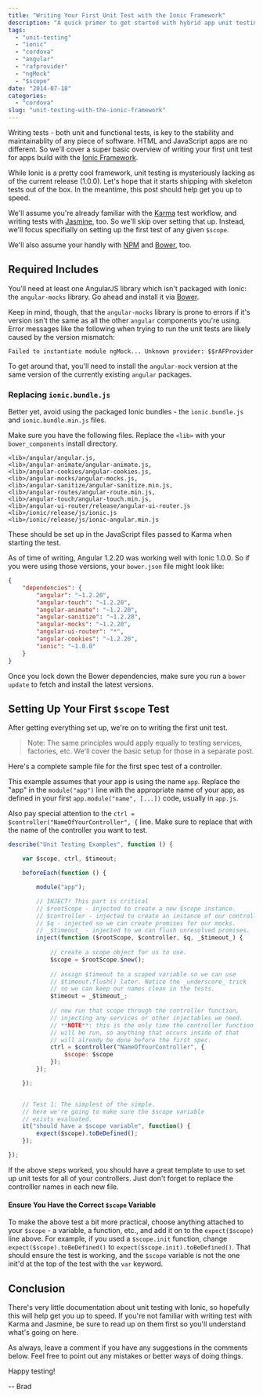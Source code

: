 ```yaml
---
title: "Writing Your First Unit Test with the Ionic Framework"
description: "A quick primer to get started with hybrid app unit testing."
tags:
  - "unit-testing"
  - "ionic"
  - "cordova"
  - "angular"
  - "rafprovider"
  - "ngMock"
  - "$scope"
date: "2014-07-18"
categories:
  - "cordova"
slug: "unit-testing-with-the-ionic-framework"
---
```


Writing tests - both unit and functional tests, is key to the stability and maintainablity of any piece of software. HTML and JavaScript apps are no different. So we'll cover a super basic overview of writing your first unit test for apps build with the [Ionic Framework](http://ionicframework.com).

While Ionic is a pretty cool framework, unit testing is mysteriously lacking as of the current release (1.0.0). Let's hope that it starts shipping with skeleton tests out of the box. In the meantime, this post should help get you up to speed.

We'll assume you're already familiar with the [Karma](//karma-runner.github.io/) test workflow, and writing tests with [Jasmine](//jasmine.github.io/), too. So we'll skip over setting that up. Instead, we'll focus specifially on setting up the first test of any given `$scope`.

We'll also assume your handly with [NPM](//www.npmjs.org/) and [Bower](//bower.io), too.

## Required Includes

You'll need at least one AngularJS library which isn't packaged with Ionic: the `angular-mocks` library. Go ahead and install it via [Bower](//bower.io).

Keep in mind, though, that the `angular-mocks` library is prone to errors if it's version isn't the same as all the other `angular` components you're using. Error messages like the following when trying to run the unit tests are likely caused by the version mismatch:

```
Failed to instantiate module ngMock... Unknown provider: $$rAFProvider
```

To get around that, you'll need to install the `angular-mock` version at the same version of the currently existing `angular` packages. 

### Replacing `ionic.bundle.js`

Better yet, avoid using the packaged Ionic  bundles - the `ionic.bundle.js` and `ionic.bundle.min.js` files.

Make sure you have the following files. Replace the `<lib>` with your `bower_components` install directory.

```
<lib>/angular/angular.js,
<lib>/angular-animate/angular-animate.js,
<lib>/angular-cookies/angular-cookies.js,
<lib>/angular-mocks/angular-mocks.js,
<lib>/angular-sanitize/angular-sanitize.min.js,
<lib>/angular-routes/angular-route.min.js,
<lib>/angular-touch/angular-touch.min.js,
<lib>/angular-ui-router/release/angular-ui-router.js
<lib>/ionic/release/js/ionic.js
<lib>/ionic/release/js/ionic-angular.min.js
```

These should be set up in the JavaScript files passed to Karma when starting the test.

As of time of writing, Angular 1.2.20 was working well with Ionic 1.0.0. So if you were using those versions, your `bower.json` file might look like:

```json
{
    "dependencies": {
        "angular": "~1.2.20",
        "angular-touch": "~1.2.20",
        "angular-animate": "~1.2.20",
        "angular-sanitize": "~1.2.20",
        "angular-mocks": "~1.2.20",
        "angular-ui-router": "*",
        "angular-cookies": "~1.2.20",
        "ionic": "~1.0.0"
    }
}
```

Once you lock down the Bower dependencies, make sure you run a `bower update` to fetch and install the latest versions.

## Setting Up Your First `$scope` Test

After getting everything set up, we're on to writing the first unit test.

> Note: The same principles would apply equally to testing services, factories, etc. We'll cover the basic setup for those in a separate post.

Here's a complete sample file for the first spec test of a controller.

This example assumes that your app is using the name `app`. Replace the "app" in the `module("app")` line with the appropriate name of your app, as defined in your first `app.module("name", [...])` code, usually in `app.js`.

Also pay special attention to the `ctrl = $controller("NameOfYourController", {` line. Make sure to replace that with the name of the controller you want to test.

```javascript
describe("Unit Testing Examples", function () {

    var $scope, ctrl, $timeout;

    beforeEach(function () {

        module("app");

        // INJECT! This part is critical
        // $rootScope - injected to create a new $scope instance.
        // $controller - injected to create an instance of our controller.
        // $q - injected so we can create promises for our mocks.
        // _$timeout_ - injected to we can flush unresolved promises.
        inject(function ($rootScope, $controller, $q, _$timeout_) {
        
            // create a scope object for us to use.
            $scope = $rootScope.$new();
            
            // assign $timeout to a scoped variable so we can use
            // $timeout.flush() later. Notice the _underscore_ trick
            // so we can keep our names clean in the tests.
            $timeout = _$timeout_;
            
            // now run that scope through the controller function,
            // injecting any services or other injectables we need.
            // **NOTE**: this is the only time the controller function
            // will be run, so anything that occurs inside of that
            // will already be done before the first spec.
            ctrl = $controller("NameOfYourController", {
                $scope: $scope
            });
        });

    });


    // Test 1: The simplest of the simple.
    // here we're going to make sure the $scope variable 
    // exists evaluated.
    it("should have a $scope variable", function() {
        expect($scope).toBeDefined();
    });

});

```

If the above steps worked, you should have a great template to use to set up unit tests for all of your controllers. Just don't forget to replace the controlller names in each new file.

#### Ensure You Have the Correct `$scope` Variable

To make the above test a bit more practical, choose anything attached to your `$scope` - a variable, a function, etc., and add it on to the `expect($scope)` line above. For example, if you used a `$scope.init` function, change `expect($scope).toBeDefined()` to `expect($scope.init).toBeDefined()`. That should ensure the test is working, and the `$scope` variable is not the one init'd at the top of the test with the `var` keyword.




## Conclusion

There's very little documentation about unit testing with Ionic, so hopefully this will help get you up to speed. If you're not familiar with writing test with Karma and Jasmine, be sure to read up on them first so you'll understand what's going on here.

As always, leave a comment if you have any suggestions in the comments below. Feel free to point out any mistakes or better ways of doing things.

Happy testing!

-- Brad